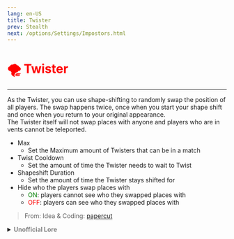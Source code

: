 ```yaml
---
lang: en-US
title: Twister
prev: Stealth
next: /options/Settings/Impostors.html
---
```


# <font color="red">🌪️ <b>Twister</b></font> <Badge text="Hindering" type="tip" vertical="middle"/>
---

As the Twister, you can use shape-shifting to randomly swap the position of all players. The swap happens twice, once when you start your shape shift and once when you return to your original appearance.<br>
The Twister itself will not swap places with anyone and players who are in vents cannot be teleported.
* Max
  * Set the Maximum amount of Twisters that can be in a match
* Twist Cooldown
  * Set the amount of time the Twister needs to wait to Twist
* Shapeshift Duration
  * Set the amount of time the Twister stays shifted for
* Hide who the players swap places with
  * <font color=green>ON</font>: players cannot see who they swapped places with
  * <font color=red>OFF</font>: players can see who they swapped places with

> From: Idea & Coding: [papercut](https://github.com/lars-wu)

<details>
<summary><b><font color=gray>Unofficial Lore</font></b></summary>

Now the twister was an... Ordinary? Fellow who was keenly interested in science and reading
Defo Not the Author
Now the Twister was interested in teleportation and disassembling atoms... Strange!

Indeed it was strange but very easy for the twister to understand
Ill try to explain how the twister explained to the author in the twister's final breath
Basically you go on take one of the atoms of the body break it down store the information let AI do its thing and reassemble it thereby easily teleporting the beans all around the map
But wait this required energy
Huh....
Well energy can be obtained by doing activities that release heat like.. Making of an egg during shapeshifting and... Going back from being shapeshifted
But now the thing was... This teleported them twice which made it both difficult for the Twister and easy since it broke the bonds and groups of people but it was also difficult to find people during so many teleportations
One drawback was that this was done with a sort of rain particle so people in vents were NOT influenced and this was a problem since they might eavesdrop on seeing The twister Shapeshift
Huh... Maybe not as good of a technique thought the twister but that's the best he could do and well....
That's it why are you still reading?
Oh you want Impostor games?
The Impostor games had just started and the Twister was a part of it going all around killing other impostors the twister started making others feel nauseated from being disassembled and assembled way, way too many times
Now? Yes Now
THE END! :D

And yes the twist also is that the author removed chapters from this
> Submitted by: champofchamps78
</details>